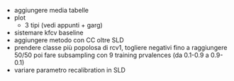 - aggiungere media tabelle
- plot
    - 3 tipi (vedi appunti + garg)
- sistemare kfcv baseline
- aggiungere metodo con CC oltre SLD
- prendere classe più popolosa di rcv1, togliere negativi fino a raggiungere 50/50
  poi fare subsampling con 9 training prvalences (da 0.1-0.9 a 0.9-0.1)
- variare parametro recalibration in SLD
